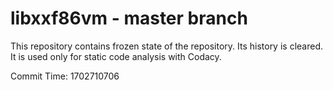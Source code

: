 # libxxf86vm - master branch

This repository contains frozen state of the repository.
Its history is cleared. It is used only for static code
analysis with Codacy.

Commit Time: 1702710706